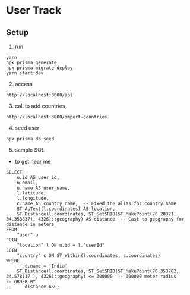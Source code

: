 # User Track

## Setup

1. run

```
yarn
npx prisma generate
npx prisma migrate deploy
yarn start:dev
```

2. access

```
http://localhost:3000/api
```

3. call to add countries

```
http://localhost:3000/import-countries
```

4. seed user

```
npx prisma db seed
```

5. sample SQL

- to get near me

```
SELECT
    u.id AS user_id,
    u.email,
    u.name AS user_name,
    l.latitude,
    l.longitude,
    c.name AS country_name,  -- Fixed the alias for country name
    ST_AsText(l.coordinates) AS location,
    ST_Distance(l.coordinates, ST_SetSRID(ST_MakePoint(76.20321, 34.353837), 4326)::geography) AS distance  -- Cast to geography for distance in meters
FROM
    "user" u
JOIN
    "location" l ON u.id = l."userId"
JOIN
    "country" c ON ST_Within(l.coordinates, c.coordinates)
WHERE
    -- c.name = 'India'
    ST_Distance(l.coordinates, ST_SetSRID(ST_MakePoint(76.353702, 34.578117	), 4326)::geography) <= 300000  -- 300000 meter radius
-- ORDER BY
--     distance ASC;
```
